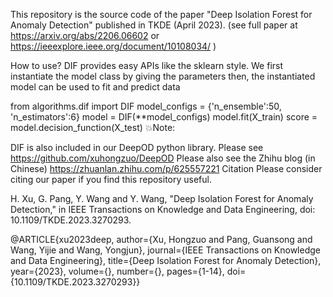 This repository is the source code of the paper "Deep Isolation Forest for Anomaly Detection" published in TKDE (April 2023). (see full paper at https://arxiv.org/abs/2206.06602 or https://ieeexplore.ieee.org/document/10108034/ )

How to use?
DIF provides easy APIs like the sklearn style. We first instantiate the model class by giving the parameters
then, the instantiated model can be used to fit and predict data

from algorithms.dif import DIF
model_configs = {'n_ensemble':50, 'n_estimators':6}
model = DIF(**model_configs)
model.fit(X_train)
score = model.decision_function(X_test)
💥Note:

DIF is also included in our DeepOD python library. Please see https://github.com/xuhongzuo/DeepOD
Please also see the Zhihu blog (in Chinese) https://zhuanlan.zhihu.com/p/625557221
Citation
Please consider citing our paper if you find this repository useful.

H. Xu, G. Pang, Y. Wang and Y. Wang, "Deep Isolation Forest for Anomaly Detection," in IEEE Transactions on Knowledge and Data Engineering, doi: 10.1109/TKDE.2023.3270293.

@ARTICLE{xu2023deep,
  author={Xu, Hongzuo and Pang, Guansong and Wang, Yijie and Wang, Yongjun},
  journal={IEEE Transactions on Knowledge and Data Engineering}, 
  title={Deep Isolation Forest for Anomaly Detection}, 
  year={2023},
  volume={},
  number={},
  pages={1-14},
  doi={10.1109/TKDE.2023.3270293}}
